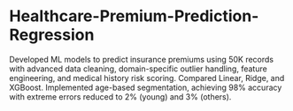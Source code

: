 # Healthcare-Premium-Prediction-Regression
Developed ML models to predict insurance premiums using 50K records with advanced data cleaning, domain-specific outlier handling, feature engineering, and medical history risk scoring. Compared Linear, Ridge, and XGBoost. Implemented age-based segmentation, achieving 98% accuracy with extreme errors reduced to 2% (young) and 3% (others).
